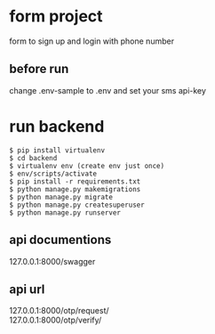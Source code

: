 # form project

form to sign up and login with phone number

## before run

change .env-sample to .env and set your sms api-key

# run backend

```
$ pip install virtualenv
$ cd backend
$ virtualenv env (create env just once)
$ env/scripts/activate
$ pip install -r requirements.txt
$ python manage.py makemigrations
$ python manage.py migrate
$ python manage.py createsuperuser
$ python manage.py runserver
```

## api documentions

127.0.0.1:8000/swagger

## api url

127.0.0.1:8000/otp/request/ <br />
127.0.0.1:8000/otp/verify/
